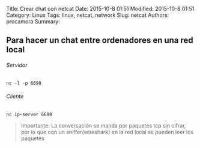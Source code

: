 Title: Crear chat con netcat
Date: 2015-10-8 01:51
Modified: 2015-10-8 01:51
Category: Linux
Tags: linux, netcat, network
Slug: netcat
Authors: procamora
Summary:

## Para hacer un chat entre ordenadores en una red local

###### Servidor

`nc -l -p 6698`


###### Cliente

`nc ip-server 6698`


> Importante: La conversación se manda por paquetes tcp sin cifrar, por lo que con un sniffer(wireshark) en la red local se pueden leer los paquetes
